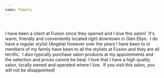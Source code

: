 ```yaml
---
name: Pamela
---
```

&nbsp;

I have been a client at Fusion since they opened and I love this salon!&nbsp; It's warm, friendly and conveniently located right downtown in Glen Ellyn.&nbsp; I do have a regular stylist (Angela) however over the years I have been to or members of my family have been to all the stylists at Fusion and they are all terrific.&nbsp; I also typically purchase salon products at my appointments and the selection and prices cannot be beat. I love that I have a high quality salon, locally owned and operated where I live.&nbsp; If you visit this salon, you will not be disappointed!
<br>&nbsp;